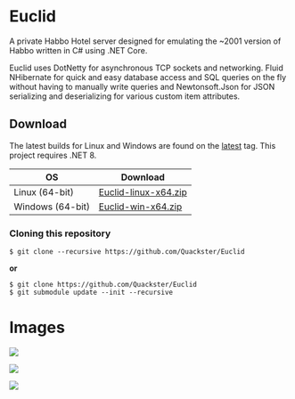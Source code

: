 # Euclid

A private Habbo Hotel server designed for emulating the ~2001 version of Habbo written in C# using .NET Core.

Euclid uses DotNetty for asynchronous TCP sockets and networking. Fluid NHibernate for quick and easy database access and SQL queries on the fly without having to manually write queries and Newtonsoft.Json for JSON serializing and deserializing for various custom item attributes.

## Download

The latest builds for Linux and Windows are found on the [latest](https://github.com/Quackster/Euclid/releases/tag/latest) tag. This project requires .NET 8.

| OS | Download |
|---|---|
| Linux (64-bit) | [Euclid-linux-x64.zip](https://github.com/Quackster/Euclid/releases/download/latest/Euclid-linux-x64.zip) |
| Windows (64-bit) | [Euclid-win-x64.zip](https://github.com/Quackster/Euclid/releases/download/latest/Euclid-win-x64.zip) |

### Cloning this repository

```
$ git clone --recursive https://github.com/Quackster/Euclid
```

**or**

```
$ git clone https://github.com/Quackster/Euclid
$ git submodule update --init --recursive
```

# Images

![](https://i.imgur.com/yciWRix.png)

![](https://i.imgur.com/cQDEDyf.png)

![](https://i.imgur.com/hMA8Ypf.png)
